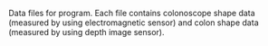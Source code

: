 Data files for program.
Each file contains colonoscope shape data (measured by using electromagnetic sensor) and colon shape data (measured by using depth image sensor).
